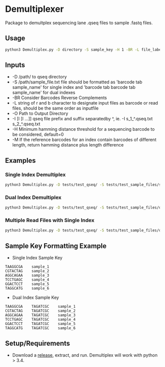 # Demultiplexer

Package to demultplex sequencing lane .qseq files to sample .fastq files. 

## Usage

```bash
python3 Demultiplex.py -D directory -S sample_key -H 1 -BR -L file_labels -O output_directory -I input_file_1 input_file_2 ...
```

## Inputs

  - -D            /path/ to qseq directory
  - -S           /path/sample_file.txt file should be formatted as 'barcode
                  tab sample_name' for single index and 'barcode tab barcode
                  tab sample_name' for dual indexes
  - -BR             Consider Barcodes Reverse Complements
  - -L            string of r and b character to designate input files as
                  barcode or read files, should be the same order as inputfile
  - -O            Path to Output Directory
  - -I [I [I ...]]  qseq file prefix and suffix separatedby ^, ie. -I
                  s_1_^.qseq.txt s_2_^.qseq.txt
  - -H             Minimum hamming distance threshold for a sequencing barcode
                  to be considered, default=0
  - -M             If the reference barcodes for an index contain barcodes of
                  different length, return hamming distance plus length difference

## Examples

### Single Index Demultiplex

```bash
python3 Demultiplex.py -D tests/test_qseq/ -S tests/test_sample_files/single_index_test.txt -L rb -O tests/test_output/ -I 1_test.^.qseq.txt.gz 2_test.^.qseq.txt
```
### Dual Index Demultiplex

```bash
python3 Demultiplex.py -D tests/test_qseq/ -S tests/test_sample_files/dual_index_test.txt -L rbbr -O tests/test_output/ -I 1_test.^.qseq.txt.gz 2_test.^.qseq.txt 3_test.^.qseq.txt 4_test.^.qseq.txt
```

### Multiple Read Files with Single Index

```bash
python3 Demultiplex.py -D tests/test_qseq/ -S tests/test_sample_files/dual_index_test.txt -L rbb -O tests/test_output/ -I 1_test.^.qseq.txt.gz 2_test.^.qseq.txt 3_test.^.qseq.txt 
```

## Sample Key Formatting Example
- Single Index Sample Key
```
TAAGGCGA	sample_1
CGTACTAG	sample_2
AGGCAGAA	sample_3
TCCTGAGC	sample_4
GGACTCCT	sample_5
TAGGCATG	sample_6
```
- Dual Index Sample Key
```
TAAGGCGA	TAGATCGC	sample_1
CGTACTAG	TAGATCGC	sample_2
AGGCAGAA	TAGATCGC	sample_3
TCCTGAGC	TAGATCGC	sample_4
GGACTCCT	TAGATCGC	sample_5
TAGGCATG	TAGATCGC	sample_6
```
## Setup/Requirements
- Download a [release](https://github.com/NuttyLogic/Demultiplexer/release), extract, and run. Demultiplex will work with python > 3.4.
